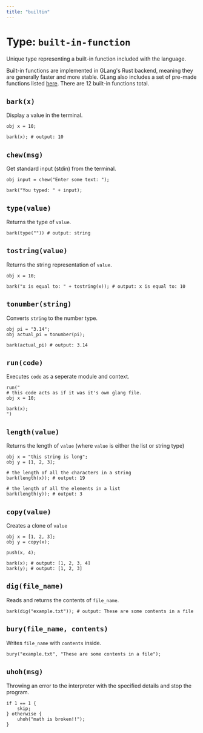 ```yaml
---
title: "builtin"
---
```


# Type: `built-in-function`

Unique type representing a built-in function included with the language.

Built-in functions are implemented in GLang's Rust backend, meaning they are generally faster and more stable. GLang also includes a set of pre-made functions listed [here](/docs/types/function). There are 12 built-in functions total.

## `bark(x)`
Display a value in the terminal.

```
obj x = 10;

bark(x); # output: 10
```

## `chew(msg)`
Get standard input (stdin) from the terminal.

```
obj input = chew("Enter some text: ");

bark("You typed: " + input);
```

## `type(value)`
Returns the type of `value`.

```
bark(type("")) # output: string
```

## `tostring(value)`
Returns the string representation of `value`.

```
obj x = 10;

bark("x is equal to: " + tostring(x)); # output: x is equal to: 10
```

## `tonumber(string)`
Converts `string` to the number type.

```
obj pi = "3.14";
obj actual_pi = tonumber(pi);

bark(actual_pi) # output: 3.14
```

## `run(code)`
Executes `code` as a seperate module and context.

```
run("
# this code acts as if it was it's own glang file.
obj x = 10;

bark(x);
")
```

## `length(value)`
Returns the length of `value` (where `value` is either the list or string type)

```
obj x = "this string is long";
obj y = [1, 2, 3];

# the length of all the characters in a string
bark(length(x)); # output: 19

# the length of all the elements in a list
bark(length(y)); # output: 3
```

## `copy(value)`
Creates a clone of `value`

```
obj x = [1, 2, 3];
obj y = copy(x);

push(x, 4);

bark(x); # output: [1, 2, 3, 4]
bark(y); # output: [1, 2, 3]
```

## `dig(file_name)`
Reads and returns the contents of `file_name`.

```
bark(dig("example.txt")); # output: These are some contents in a file
```

## `bury(file_name, contents)`
Writes `file_name` with `contents` inside.

```
bury("example.txt", "These are some contents in a file");
```

## `uhoh(msg)`
Throwing an error to the interpreter with the specified details and stop the program.

```
if 1 == 1 {
    skip;
} otherwise {
    uhoh("math is broken!!");
}
```
